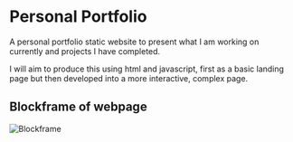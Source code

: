 # Personal Portfolio

A personal portfolio static website to present what I am working on currently and projects I have completed.

I will aim to produce this using html and javascript, first as a basic landing page but then developed into a more interactive, complex page.

## Blockframe of webpage
![Blockframe](https://github.com/hamishjchild/personal-portfolio/blob/master/Website-blockframe-example.png?raw=true/)
